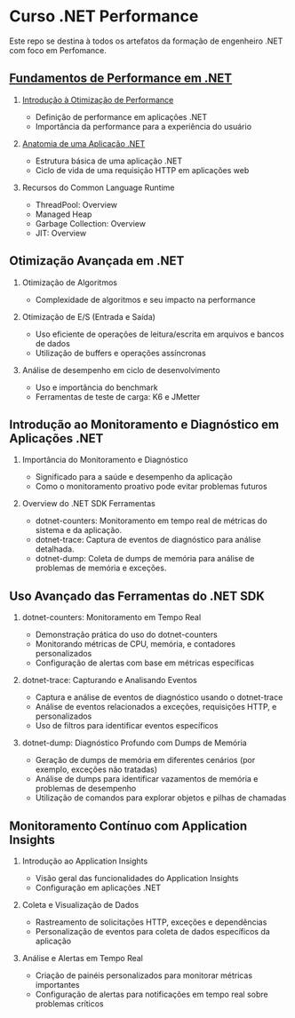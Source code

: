 
# Curso .NET Performance

Este repo se destina à todos os artefatos da formação de engenheiro .NET com foco em Perfomance.

## [Fundamentos de Performance em .NET](./Fundamentos%20de%20Performance%20em%20.NET/README.md)

1. [Introdução à Otimização de Performance](Fundamentos%20de%20Performance%20em%20.NET/Introdução%20à%20Otimização%20de%20Performance.md)
   - Definição de performance em aplicações .NET
   - Importância da performance para a experiência do usuário

2. [Anatomia de uma Aplicação .NET](./Fundamentos%20de%20Performance%20em%20.NET/Anatomia%20de%20uma%20Aplicação%20.NET.md)
   - Estrutura básica de uma aplicação .NET
   - Ciclo de vida de uma requisição HTTP em aplicações web

3. Recursos do Common Language Runtime
   - ThreadPool: Overview
   - Managed Heap
   - Garbage Collection: Overview
   - JIT: Overview

## Otimização Avançada em .NET

1. Otimização de Algoritmos
   - Complexidade de algoritmos e seu impacto na performance

2. Otimização de E/S (Entrada e Saída)
   - Uso eficiente de operações de leitura/escrita em arquivos e bancos de dados
   - Utilização de buffers e operações assíncronas

3. Análise de desempenho em ciclo de desenvolvimento
   - Uso e importância do benchmark
   - Ferramentas de teste de carga: K6 e JMetter

## Introdução ao Monitoramento e Diagnóstico em Aplicações .NET

1. Importância do Monitoramento e Diagnóstico
   - Significado para a saúde e desempenho da aplicação
   - Como o monitoramento proativo pode evitar problemas futuros

2. Overview do .NET SDK Ferramentas
   - dotnet-counters: Monitoramento em tempo real de métricas do sistema e da aplicação.
   - dotnet-trace: Captura de eventos de diagnóstico para análise detalhada.
   - dotnet-dump: Coleta de dumps de memória para análise de problemas de memória e exceções.

## Uso Avançado das Ferramentas do .NET SDK

1. dotnet-counters: Monitoramento em Tempo Real
   - Demonstração prática do uso do dotnet-counters
   - Monitorando métricas de CPU, memória, e contadores personalizados
   - Configuração de alertas com base em métricas específicas

2. dotnet-trace: Capturando e Analisando Eventos
   - Captura e análise de eventos de diagnóstico usando o dotnet-trace
   - Análise de eventos relacionados a exceções, requisições HTTP, e personalizados
   - Uso de filtros para identificar eventos específicos

3. dotnet-dump: Diagnóstico Profundo com Dumps de Memória
   - Geração de dumps de memória em diferentes cenários (por exemplo, exceções não tratadas)
   - Análise de dumps para identificar vazamentos de memória e problemas de desempenho
   - Utilização de comandos para explorar objetos e pilhas de chamadas

## Monitoramento Contínuo com Application Insights

1. Introdução ao Application Insights
   - Visão geral das funcionalidades do Application Insights
   - Configuração em aplicações .NET

2. Coleta e Visualização de Dados
   - Rastreamento de solicitações HTTP, exceções e dependências
   - Personalização de eventos para coleta de dados específicos da aplicação

3. Análise e Alertas em Tempo Real
   - Criação de painéis personalizados para monitorar métricas importantes
   - Configuração de alertas para notificações em tempo real sobre problemas críticos

